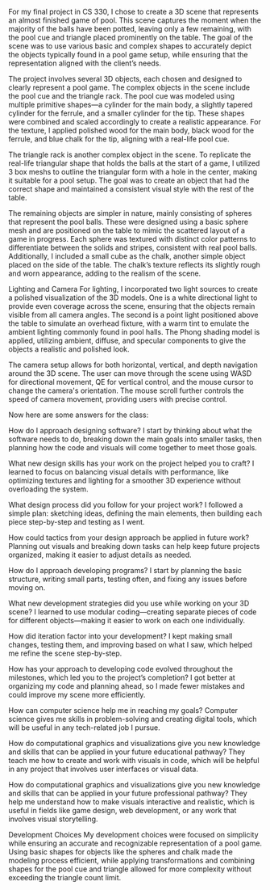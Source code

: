 For my final project in CS 330, I chose to create a 3D scene that represents an almost finished game of pool. This scene captures the moment when the majority of the balls have been potted, leaving only a few remaining, with the pool cue and triangle placed prominently on the table. The goal of the scene was to use various basic and complex shapes to accurately depict the objects typically found in a pool game setup, while ensuring that the representation aligned with the client’s needs.

The project involves several 3D objects, each chosen and designed to clearly represent a pool game. The complex objects in the scene include the pool cue and the triangle rack. The pool cue was modeled using multiple primitive shapes—a cylinder for the main body, a slightly tapered cylinder for the ferrule, and a smaller cylinder for the tip. These shapes were combined and scaled accordingly to create a realistic appearance. For the texture, I applied polished wood for the main body, black wood for the ferrule, and blue chalk for the tip, aligning with a real-life pool cue. 

The triangle rack is another complex object in the scene. To replicate the real-life triangular shape that holds the balls at the start of a game, I utilized 3 box meshs to outline the triangular form with a hole in the center, making it suitable for a pool setup. The goal was to create an object that had the correct shape and maintained a consistent visual style with the rest of the table.

The remaining objects are simpler in nature, mainly consisting of spheres that represent the pool balls. These were designed using a basic sphere mesh and are positioned on the table to mimic the scattered layout of a game in progress. Each sphere was textured with distinct color patterns to differentiate between the solids and stripes, consistent with real pool balls. Additionally, I included a small cube as the chalk, another simple object placed on the side of the table. The chalk’s texture reflects its slightly rough and worn appearance, adding to the realism of the scene.

Lighting and Camera
For lighting, I incorporated two light sources to create a polished visualization of the 3D models. One is a white directional light to provide even coverage across the scene, ensuring that the objects remain visible from all camera angles. The second is a point light positioned above the table to simulate an overhead fixture, with a warm tint to emulate the ambient lighting commonly found in pool halls. The Phong shading model is applied, utilizing ambient, diffuse, and specular components to give the objects a realistic and polished look.

The camera setup allows for both horizontal, vertical, and depth navigation around the 3D scene. The user can move through the scene using WASD for directional movement, QE for vertical control, and the mouse cursor to change the camera's orientation. The mouse scroll further controls the speed of camera movement, providing users with precise control. 


Now here are some answers for the class:

How do I approach designing software?
I start by thinking about what the software needs to do, breaking down the main goals into smaller tasks, then planning how the code and visuals will come together to meet those goals.

What new design skills has your work on the project helped you to craft?
I learned to focus on balancing visual details with performance, like optimizing textures and lighting for a smoother 3D experience without overloading the system.

What design process did you follow for your project work?
I followed a simple plan: sketching ideas, defining the main elements, then building each piece step-by-step and testing as I went.

How could tactics from your design approach be applied in future work?
Planning out visuals and breaking down tasks can help keep future projects organized, making it easier to adjust details as needed.

How do I approach developing programs?
I start by planning the basic structure, writing small parts, testing often, and fixing any issues before moving on.

What new development strategies did you use while working on your 3D scene?
I learned to use modular coding—creating separate pieces of code for different objects—making it easier to work on each one individually.

How did iteration factor into your development?
I kept making small changes, testing them, and improving based on what I saw, which helped me refine the scene step-by-step.

How has your approach to developing code evolved throughout the milestones, which led you to the project’s completion?
I got better at organizing my code and planning ahead, so I made fewer mistakes and could improve my scene more efficiently.

How can computer science help me in reaching my goals?
Computer science gives me skills in problem-solving and creating digital tools, which will be useful in any tech-related job I pursue.

How do computational graphics and visualizations give you new knowledge and skills that can be applied in your future educational pathway?
They teach me how to create and work with visuals in code, which will be helpful in any project that involves user interfaces or visual data.

How do computational graphics and visualizations give you new knowledge and skills that can be applied in your future professional pathway?
They help me understand how to make visuals interactive and realistic, which is useful in fields like game design, web development, or any work that involves visual storytelling.

Development Choices 
My development choices were focused on simplicity while ensuring an accurate and recognizable representation of a pool game. Using basic shapes for objects like the spheres and chalk made the modeling process efficient, while applying transformations and combining shapes for the pool cue and triangle allowed for more complexity without exceeding the triangle count limit. 

